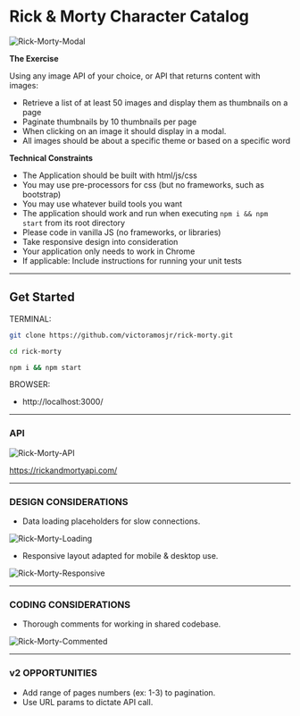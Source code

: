 # Rick & Morty Character Catalog

![Rick-Morty-Modal](https://user-images.githubusercontent.com/20366924/131412409-c75b9637-0290-4436-8676-be5d4c8642c2.gif)

**The Exercise**

Using any image API of your choice, or API that returns content with images:
- Retrieve a list of at least 50 images and display them as thumbnails on a page
- Paginate thumbnails by 10 thumbnails per page
- When clicking on an image it should display in a modal.
- All images should be about a specific theme or based on a specific word

**Technical Constraints**
- The Application should be built with html/js/css
- You may use pre-processors for css (but no frameworks, such as bootstrap)
- You may use whatever build tools you want
- The application should work and run when executing `npm i && npm start` from its root directory
- Please code in vanilla JS (no frameworks, or libraries)
- Take responsive design into consideration
- Your application only needs to work in Chrome
- If applicable: Include instructions for running your unit tests

---
## Get Started

TERMINAL: 
```sh
git clone https://github.com/victoramosjr/rick-morty.git
```
```sh
cd rick-morty
```
```sh
npm i && npm start
```
BROWSER: 
- http://localhost:3000/

---

### API
![Rick-Morty-API](https://user-images.githubusercontent.com/20366924/131423822-fd572f67-86b7-4112-a20f-9d22c599d11a.png)

https://rickandmortyapi.com/

---

### DESIGN CONSIDERATIONS

- Data loading placeholders for slow connections.

![Rick-Morty-Loading](https://user-images.githubusercontent.com/20366924/131412383-fc8b5843-ece5-4281-9518-a876d5b51ee6.gif)</p>

- Responsive layout adapted for mobile & desktop use.

![Rick-Morty-Responsive](https://user-images.githubusercontent.com/20366924/131412396-a14c86dd-153b-4f7b-a4b5-904eb6a104fa.gif)

---

### CODING CONSIDERATIONS

- Thorough comments for working in shared codebase.

![Rick-Morty-Commented](https://user-images.githubusercontent.com/20366924/131425340-f0c9ce35-fab5-45dc-9d04-48d7e76498cb.png)

---

### v2 OPPORTUNITIES

- Add range of pages numbers (ex: 1-3) to pagination.
- Use URL params to dictate API call.
